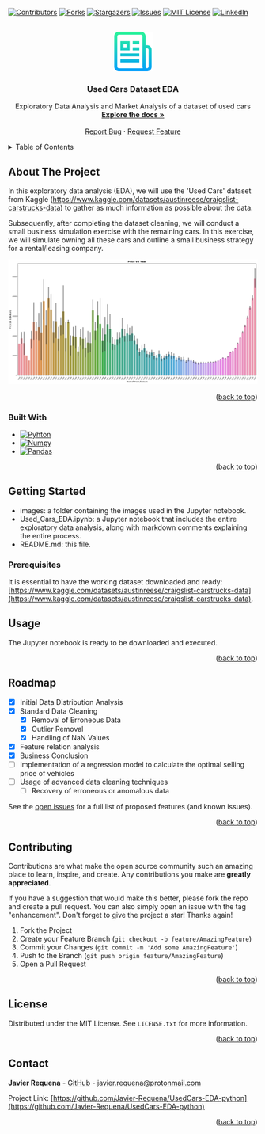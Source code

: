 <a name="readme-top"></a>

<!-- PROJECT SHIELDS -->
<!--
*** I'm using markdown "reference style" links for readability.
*** Reference links are enclosed in brackets [ ] instead of parentheses ( ).
*** See the bottom of this document for the declaration of the reference variables
*** for contributors-url, forks-url, etc. This is an optional, concise syntax you may use.
*** https://www.markdownguide.org/basic-syntax/#reference-style-links
-->
[![Contributors][contributors-shield]][contributors-url]
[![Forks][forks-shield]][forks-url]
[![Stargazers][stars-shield]][stars-url]
[![Issues][issues-shield]][issues-url]
[![MIT License][license-shield]][license-url]
[![LinkedIn][linkedin-shield]][linkedin-url]



<!-- PROJECT LOGO -->
<br />
<div align="center">
  <a href="https://github.com/Javier-Requena/UsedCars-EDA-python">
    <img src="images/logo.png" alt="Logo" width="80" height="80">
  </a>

<h3 align="center">Used Cars Dataset EDA</h3>

  <p align="center">
    Exploratory Data Analysis and Market Analysis of a dataset of used cars
    <br />
    <a href="https://github.com/Javier-Requena/UsedCars-EDA-python"><strong>Explore the docs »</strong></a>
    <br />
    <br />
    <a href="https://github.com/Javier-Requena/UsedCars-EDA-python/issues">Report Bug</a>
    ·
    <a href="https://github.com/Javier-Requena/UsedCars-EDA-python/issues">Request Feature</a>
  </p>
</div>



<!-- TABLE OF CONTENTS -->
<details>
  <summary>Table of Contents</summary>
  <ol>
    <li>
      <a href="#about-the-project">About The Project</a>
      <ul>
        <li><a href="#built-with">Built With</a></li>
      </ul>
    </li>
    <li>
      <a href="#getting-started">Getting Started</a>
      <ul>
        <li><a href="#prerequisites">Prerequisites</a></li>
      </ul>
    </li>
    <li><a href="#usage">Usage</a></li>
    <li><a href="#roadmap">Roadmap</a></li>
    <li><a href="#contributing">Contributing</a></li>
    <li><a href="#license">License</a></li>
    <li><a href="#contact">Contact</a></li>
  </ol>
</details>



<!-- ABOUT THE PROJECT -->
## About The Project

In this exploratory data analysis (EDA), we will use the 'Used Cars' dataset from Kaggle (https://www.kaggle.com/datasets/austinreese/craigslist-carstrucks-data) to gather as much information as possible about the data.

Subsequently, after completing the dataset cleaning, we will conduct a small business simulation exercise with the remaining cars. In this exercise, we will simulate owning all these cars and outline a small business strategy for a rental/leasing company.

<img src="images/graph.png" alt="Logo" width="1200">

<p align="right">(<a href="#readme-top">back to top</a>)</p>



### Built With

* [![Pyhton][Python]][Python-url]
* [![Numpy][Numpy]][Numpy-url]
* [![Pandas][Pandas]][Pandas-url]

<p align="right">(<a href="#readme-top">back to top</a>)</p>



<!-- GETTING STARTED -->
## Getting Started

- images: a folder containing the images used in the Jupyter notebook.
- Used_Cars_EDA.ipynb: a Jupyter notebook that includes the entire exploratory data analysis, along with markdown comments explaining the entire process.
- README.md: this file.

### Prerequisites

It is essential to have the working dataset downloaded and ready: [https://www.kaggle.com/datasets/austinreese/craigslist-carstrucks-data](https://www.kaggle.com/datasets/austinreese/craigslist-carstrucks-data).

<!-- USAGE EXAMPLES -->
## Usage

The Jupyter notebook is ready to be downloaded and executed.

<p align="right">(<a href="#readme-top">back to top</a>)</p>



<!-- ROADMAP -->
## Roadmap

- [x] Initial Data Distribution Analysis
- [x] Standard Data Cleaning
    - [x] Removal of Erroneous Data
    - [x] Outlier Removal
    - [x] Handling of NaN Values
- [x] Feature relation analysis
- [x] Business Conclusion
- [ ] Implementation of a regression model to calculate the optimal selling price of vehicles
- [ ] Usage of advanced data cleaning techniques
    - [ ] Recovery of erroneous or anomalous data 

See the [open issues](https://github.com/Javier-Requena/UsedCars-EDA-python/issues) for a full list of proposed features (and known issues).

<p align="right">(<a href="#readme-top">back to top</a>)</p>



<!-- CONTRIBUTING -->
## Contributing

Contributions are what make the open source community such an amazing place to learn, inspire, and create. Any contributions you make are **greatly appreciated**.

If you have a suggestion that would make this better, please fork the repo and create a pull request. You can also simply open an issue with the tag "enhancement".
Don't forget to give the project a star! Thanks again!

1. Fork the Project
2. Create your Feature Branch (`git checkout -b feature/AmazingFeature`)
3. Commit your Changes (`git commit -m 'Add some AmazingFeature'`)
4. Push to the Branch (`git push origin feature/AmazingFeature`)
5. Open a Pull Request

<p align="right">(<a href="#readme-top">back to top</a>)</p>



<!-- LICENSE -->
## License

Distributed under the MIT License. See `LICENSE.txt` for more information.

<p align="right">(<a href="#readme-top">back to top</a>)</p>



<!-- CONTACT -->
## Contact

**Javier Requena** - [GitHub](https://github.com/Javier-Requena) - javier.requena@protonmail.com

Project Link: [https://github.com/Javier-Requena/UsedCars-EDA-python](https://github.com/Javier-Requena/UsedCars-EDA-python)

<p align="right">(<a href="#readme-top">back to top</a>)</p>

<!-- MARKDOWN LINKS & IMAGES -->
<!-- https://www.markdownguide.org/basic-syntax/#reference-style-links -->
[contributors-shield]: https://img.shields.io/github/contributors/Javier-Requena/UsedCars-EDA-python.svg?style=for-the-badge
[contributors-url]: https://github.com/Javier-Requena/UsedCars-EDA-python/graphs/contributors
[forks-shield]: https://img.shields.io/github/forks/Javier-Requena/UsedCars-EDA-python.svg?style=for-the-badge
[forks-url]: https://github.com/Javier-Requena/UsedCars-EDA-python/forks
[stars-shield]: https://img.shields.io/github/stars/Javier-Requena/UsedCars-EDA-python.svg?style=for-the-badge
[stars-url]: https://github.com/Javier-Requena/UsedCars-EDA-python/stargazers
[issues-shield]: https://img.shields.io/github/issues/Javier-Requena/UsedCars-EDA-python.svg?style=for-the-badge
[issues-url]: https://github.com/Javier-Requena/UsedCars-EDA-python/issues
[license-shield]: https://img.shields.io/github/license/Javier-Requena/UsedCars-EDA-python.svg?style=for-the-badge
[license-url]: https://github.com/Javier-Requena/UsedCars-EDA-python/blob/main/LICENSE
[linkedin-shield]: https://img.shields.io/badge/-LinkedIn-black.svg?style=for-the-badge&logo=linkedin&colorB=555
[linkedin-url]: https://www.linkedin.com/in/javier-requena-gonzalez/
[graph]: images/graph.png
[Python]: https://img.shields.io/badge/Python-blue?style=for-the-badge&logo=python&logoColor=yellow
[Python-url]: https://www.python.org/
[Numpy]: https://img.shields.io/badge/Numpy-8198DF?style=for-the-badge&logo=numpy&logoColor=091A4F
[Numpy-url]: https://reactjs.org/
[Pandas]: https://img.shields.io/badge/Pandas-606060?style=for-the-badge&logo=pandas&logoColor=white
[Pandas-url]: https://pandas.pydata.org/
